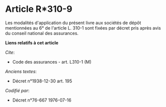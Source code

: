 # Article R*310-9

Les modalités d'application du présent livre aux sociétés de dépôt mentionnées au 6° de l'article L. 310-1 sont fixées par
décret pris après avis du conseil national des assurances.

**Liens relatifs à cet article**

_Cite_:

  - Code des assurances - art. L310-1 (M)

_Anciens textes_:

  - Décret n°1938-12-30 art. 195

_Codifié par_:

  - Décret n°76-667 1976-07-16
